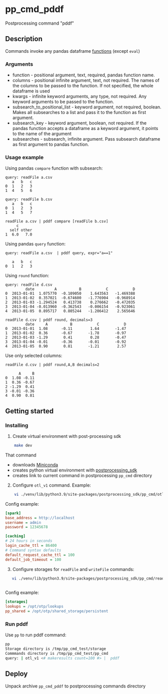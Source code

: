 # pp_cmd_pddf
Postprocessing command "pddf"
## Description
Commands invoke any pandas dataframe [functions](https://pandas.pydata.org/docs/reference/api/pandas.DataFrame.html) (except `eval`)


### Arguments
- function - positional argument, text, required, pandas function name.
- columns - positional infinite argument, text, not required. The names of the columns to be passed to the function. If not specified, the whole dataframe is used
- kwargs - infinite keyword arguments, any type, not required. Any keyword arguments to be passed to the function.
- subsearch_to_positional_list - keyword argument, not required, boolean. Makes all subsearches to a list and pass it to the function as first argument.
- subsearch_key - keyword argument, boolean, not required. If the pandas function accepts a dataframe as a keyword argument, it points to the name of the argument
- subsearches - subsearch, infinite argument. Pass subsearch dataframe as first argument to pandas function.

### Usage example
Using pandas `compare` function with subsearch:  
```
query: readFile a.csv 
   a   b   c
0  1   2   3
1  4   5   6
```
```
query: readFile b.csv
   a   b   c
0  1   2   3
1  4   5   7
```
```
readFile a.csv | pddf compare [readFile b.csv]
     c      
  self other
1  6.0   7.0
```
Using pandas `query` function:  
```
query: readFile a.csv  | pddf query, expr="a==1"
```
```
   a   b   c
0  1   2   3
```
Using `round` function:  
```
query: readFile d.csv 
         date         A          B           C           D
0  2013-01-01  1.075770  -0.109050    1.643563   -1.469388
1  2013-01-02  0.357021  -0.674600   -1.776904   -0.968914
2  2013-01-03 -1.294524   0.413738    0.276662   -0.472035
3  2013-01-04 -0.013960  -0.362543   -0.006154   -0.923061
4  2013-01-05  0.895717   0.805244   -1.206412    2.565646
```
```
readFile d.csv | pddf round, decimals=3
         date     A          B           C           D
0  2013-01-01  1.08      -0.11        1.64       -1.47
1  2013-01-02  0.36      -0.67       -1.78       -0.97
2  2013-01-03 -1.29       0.41        0.28       -0.47
3  2013-01-04 -0.01      -0.36       -0.01       -0.92
4  2013-01-05  0.90       0.81       -1.21        2.57

```
Use only selected columns:  
```
readFile d.csv | pddf round,A,B decimals=2
```
```
      A     B
0  1.08 -0.11
1  0.36 -0.67
2 -1.29  0.41
3 -0.01 -0.36
4  0.90  0.81

```

## Getting started
### Installing
1. Create virtual environment with post-processing sdk 
```bash
    make dev
```
That command  
- downloads [Miniconda](https://docs.conda.io/en/latest/miniconda.html)
- creates python virtual environment with [postprocessing_sdk](https://github.com/ISGNeuroTeam/postprocessing_sdk)
- creates link to current command in postprocessing `pp_cmd` directory 

2. Configure `otl_v1` command. Example:  
```bash
    vi ./venv/lib/python3.9/site-packages/postprocessing_sdk/pp_cmd/otl_v1/config.ini
```
Config example:  
```ini
[spark]
base_address = http://localhost
username = admin
password = 12345678

[caching]
# 24 hours in seconds
login_cache_ttl = 86400
# Command syntax defaults
default_request_cache_ttl = 100
default_job_timeout = 100
```

3. Configure storages for `readFile` and `writeFile` commands:  
```bash
   vi ./venv/lib/python3.9/site-packages/postprocessing_sdk/pp_cmd/readFile/config.ini
   
```
Config example:  
```ini
[storages]
lookups = /opt/otp/lookups
pp_shared = /opt/otp/shared_storage/persistent
```

### Run pddf
Use `pp` to run pddf command:  
```bash
pp
Storage directory is /tmp/pp_cmd_test/storage
Commmands directory is /tmp/pp_cmd_test/pp_cmd
query: | otl_v1 <# makeresults count=100 #> |  pddf 
```
## Deploy
Unpack archive `pp_cmd_pddf` to postprocessing commands directory